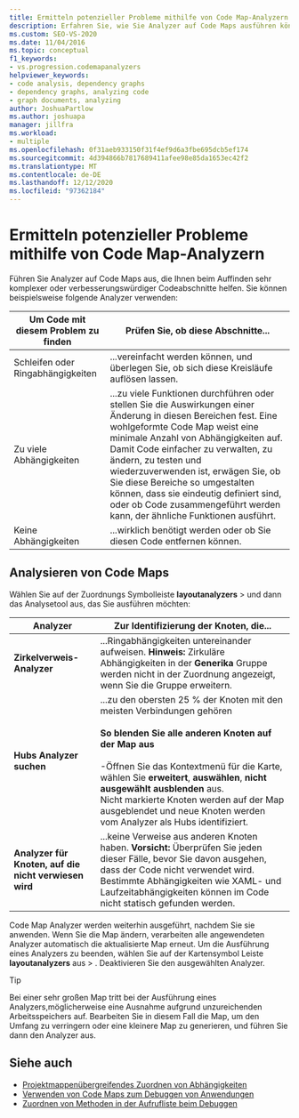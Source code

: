```yaml
---
title: Ermitteln potenzieller Probleme mithilfe von Code Map-Analyzern
description: Erfahren Sie, wie Sie Analyzer auf Code Maps ausführen können, um Ihnen zu helfen, Code zu identifizieren, der möglicherweise übermäßig Komplex ist oder verbessert werden kann.
ms.custom: SEO-VS-2020
ms.date: 11/04/2016
ms.topic: conceptual
f1_keywords:
- vs.progression.codemapanalyzers
helpviewer_keywords:
- code analysis, dependency graphs
- dependency graphs, analyzing code
- graph documents, analyzing
author: JoshuaPartlow
ms.author: joshuapa
manager: jillfra
ms.workload:
- multiple
ms.openlocfilehash: 0f31aeb933150f31f4ef9d6a3fbe695dcb5ef174
ms.sourcegitcommit: 4d394866b7817689411afee98e85da1653ec42f2
ms.translationtype: MT
ms.contentlocale: de-DE
ms.lasthandoff: 12/12/2020
ms.locfileid: "97362184"
---
```

# <a name="find-potential-problems-using-code-map-analyzers"></a>Ermitteln potenzieller Probleme mithilfe von Code Map-Analyzern

Führen Sie Analyzer auf Code Maps aus, die Ihnen beim Auffinden sehr komplexer oder verbesserungswürdiger Codeabschnitte helfen. Sie können beispielsweise folgende Analyzer verwenden:

|**Um Code mit diesem Problem zu finden**|**Prüfen Sie, ob diese Abschnitte...**|
|-|-|
|Schleifen oder Ringabhängigkeiten|...vereinfacht werden können, und überlegen Sie, ob sich diese Kreisläufe auflösen lassen.|
|Zu viele Abhängigkeiten|...zu viele Funktionen durchführen oder stellen Sie die Auswirkungen einer Änderung in diesen Bereichen fest. Eine wohlgeformte Code Map weist eine minimale Anzahl von Abhängigkeiten auf. Damit Code einfacher zu verwalten, zu ändern, zu testen und wiederzuverwenden ist, erwägen Sie, ob Sie diese Bereiche so umgestalten können, dass sie eindeutig definiert sind, oder ob Code zusammengeführt werden kann, der ähnliche Funktionen ausführt.|
|Keine Abhängigkeiten|...wirklich benötigt werden oder ob Sie diesen Code entfernen können.|

## <a name="analyze-code-maps"></a>Analysieren von Code Maps

Wählen Sie auf der Zuordnungs Symbolleiste **layoutanalyzers**  >  und dann das Analysetool aus, das Sie ausführen möchten:

|**Analyzer**|**Zur Identifizierung der Knoten, die...**|
|-|-|
|**Zirkelverweis-Analyzer**|...Ringabhängigkeiten untereinander aufweisen. **Hinweis:**  Zirkuläre Abhängigkeiten in der **Generika** Gruppe werden nicht in der Zuordnung angezeigt, wenn Sie die Gruppe erweitern.|
|**Hubs Analyzer suchen**|...zu den obersten 25 % der Knoten mit den meisten Verbindungen gehören<br /><br /> **So blenden Sie alle anderen Knoten auf der Map aus**<br /><br /> -Öffnen Sie das Kontextmenü für die Karte, wählen Sie **erweitert**, **auswählen**, **nicht ausgewählt ausblenden** aus.<br />     Nicht markierte Knoten werden auf der Map ausgeblendet und neue Knoten werden vom Analyzer als Hubs identifiziert.|
|**Analyzer für Knoten, auf die nicht verwiesen wird**|...keine Verweise aus anderen Knoten haben. **Vorsicht:**  Überprüfen Sie jeden dieser Fälle, bevor Sie davon ausgehen, dass der Code nicht verwendet wird. Bestimmte Abhängigkeiten wie XAML- und Laufzeitabhängigkeiten können im Code nicht statisch gefunden werden.|

Code Map Analyzer werden weiterhin ausgeführt, nachdem Sie sie anwenden. Wenn Sie die Map ändern, verarbeiten alle angewendeten Analyzer automatisch die aktualisierte Map erneut. Um die Ausführung eines Analyzers zu beenden, wählen Sie auf der Kartensymbol Leiste **layoutanalyzers** aus  >  . Deaktivieren Sie den ausgewählten Analyzer.

> [!TIP]
> Bei einer sehr großen Map tritt bei der Ausführung eines Analyzers,möglicherweise eine Ausnahme aufgrund unzureichenden Arbeitsspeichers auf. Bearbeiten Sie in diesem Fall die Map, um den Umfang zu verringern oder eine kleinere Map zu generieren, und führen Sie dann den Analyzer aus.

## <a name="see-also"></a>Siehe auch

- [Projektmappenübergreifendes Zuordnen von Abhängigkeiten](../modeling/map-dependencies-across-your-solutions.md)
- [Verwenden von Code Maps zum Debuggen von Anwendungen](../modeling/use-code-maps-to-debug-your-applications.md)
- [Zuordnen von Methoden in der Aufrufliste beim Debuggen](../debugger/map-methods-on-the-call-stack-while-debugging-in-visual-studio.md)
